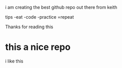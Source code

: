 i am creating the best github repo out there 
from keith 

tips 
-eat
-code
-practice
=repeat

Thanks for reading this

# this a nice repo
i like this 